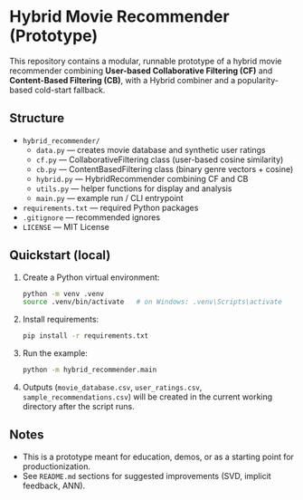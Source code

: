 # Hybrid Movie Recommender (Prototype)

This repository contains a modular, runnable prototype of a hybrid movie recommender
combining **User-based Collaborative Filtering (CF)** and **Content-Based Filtering (CB)**,
with a Hybrid combiner and a popularity-based cold-start fallback.

## Structure
- `hybrid_recommender/`
  - `data.py` — creates movie database and synthetic user ratings
  - `cf.py` — CollaborativeFiltering class (user-based cosine similarity)
  - `cb.py` — ContentBasedFiltering class (binary genre vectors + cosine)
  - `hybrid.py` — HybridRecommender combining CF and CB
  - `utils.py` — helper functions for display and analysis
  - `main.py` — example run / CLI entrypoint
- `requirements.txt` — required Python packages
- `.gitignore` — recommended ignores
- `LICENSE` — MIT License

## Quickstart (local)
1. Create a Python virtual environment:
   ```bash
   python -m venv .venv
   source .venv/bin/activate   # on Windows: .venv\Scripts\activate
   ```
2. Install requirements:
   ```bash
   pip install -r requirements.txt
   ```
3. Run the example:
   ```bash
   python -m hybrid_recommender.main
   ```
4. Outputs (`movie_database.csv`, `user_ratings.csv`, `sample_recommendations.csv`) will be
   created in the current working directory after the script runs.

## Notes
- This is a prototype meant for education, demos, or as a starting point for productionization.
- See `README.md` sections for suggested improvements (SVD, implicit feedback, ANN).